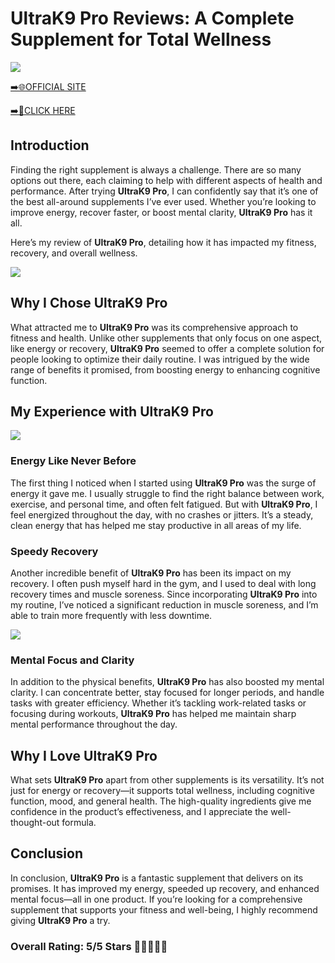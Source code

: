 # **UltraK9 Pro Reviews**: A Complete Supplement for Total Wellness

[![](https://static.vecteezy.com/system/resources/thumbnails/019/896/014/small/buy-now-gradient-button-with-cart-symbol-buy-now-illustration-png.png)](https://edetoop.top/lander/sugarpreland-1/ultrak9pro.html) 

[➡️🌐OFFICIAL SITE](https://edetoop.top/lander/sugarpreland-1/ultrak9pro.html) 

[➡️🔗CLICK HERE](https://edetoop.top/lander/sugarpreland-1/ultrak9pro.html) 


## Introduction

Finding the right supplement is always a challenge. There are so many options out there, each claiming to help with different aspects of health and performance. After trying **UltraK9 Pro**, I can confidently say that it’s one of the best all-around supplements I’ve ever used. Whether you’re looking to improve energy, recover faster, or boost mental clarity, **UltraK9 Pro** has it all.

Here’s my review of **UltraK9 Pro**, detailing how it has impacted my fitness, recovery, and overall wellness.

[![](https://wallpapers.com/images/hd/red-order-now-button-udg4jcj4arvn8b0n-2.png)](https://edetoop.top/lander/sugarpreland-1/ultrak9pro.html)  

## Why I Chose **UltraK9 Pro**

What attracted me to **UltraK9 Pro** was its comprehensive approach to fitness and health. Unlike other supplements that only focus on one aspect, like energy or recovery, **UltraK9 Pro** seemed to offer a complete solution for people looking to optimize their daily routine. I was intrigued by the wide range of benefits it promised, from boosting energy to enhancing cognitive function.

## My Experience with **UltraK9 Pro**

[![](https://static.vecteezy.com/system/resources/thumbnails/019/896/014/small/buy-now-gradient-button-with-cart-symbol-buy-now-illustration-png.png)](https://edetoop.top/lander/sugarpreland-1/ultrak9pro.html)

### Energy Like Never Before

The first thing I noticed when I started using **UltraK9 Pro** was the surge of energy it gave me. I usually struggle to find the right balance between work, exercise, and personal time, and often felt fatigued. But with **UltraK9 Pro**, I feel energized throughout the day, with no crashes or jitters. It’s a steady, clean energy that has helped me stay productive in all areas of my life.

### Speedy Recovery

Another incredible benefit of **UltraK9 Pro** has been its impact on my recovery. I often push myself hard in the gym, and I used to deal with long recovery times and muscle soreness. Since incorporating **UltraK9 Pro** into my routine, I’ve noticed a significant reduction in muscle soreness, and I’m able to train more frequently with less downtime.

[![](https://wallpapers.com/images/hd/red-order-now-button-udg4jcj4arvn8b0n-2.png)](https://edetoop.top/lander/sugarpreland-1/ultrak9pro.html)  

### Mental Focus and Clarity

In addition to the physical benefits, **UltraK9 Pro** has also boosted my mental clarity. I can concentrate better, stay focused for longer periods, and handle tasks with greater efficiency. Whether it’s tackling work-related tasks or focusing during workouts, **UltraK9 Pro** has helped me maintain sharp mental performance throughout the day.

## Why I Love **UltraK9 Pro**

What sets **UltraK9 Pro** apart from other supplements is its versatility. It’s not just for energy or recovery—it supports total wellness, including cognitive function, mood, and general health. The high-quality ingredients give me confidence in the product’s effectiveness, and I appreciate the well-thought-out formula.

## Conclusion

In conclusion, **UltraK9 Pro** is a fantastic supplement that delivers on its promises. It has improved my energy, speeded up recovery, and enhanced mental focus—all in one product. If you’re looking for a comprehensive supplement that supports your fitness and well-being, I highly recommend giving **UltraK9 Pro** a try.

### Overall Rating: 5/5 Stars 🌟🌟🌟🌟🌟
